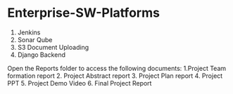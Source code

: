 # Enterprise-SW-Platforms

1. Jenkins
2. Sonar Qube
3. S3 Document Uploading
4. Django Backend


Open the Reports folder to access the following documents:
1.Project Team formation report
2. Project Abstract report
3. Project Plan report
4. Project PPT
5. Project Demo Video
6. Final Project Report
